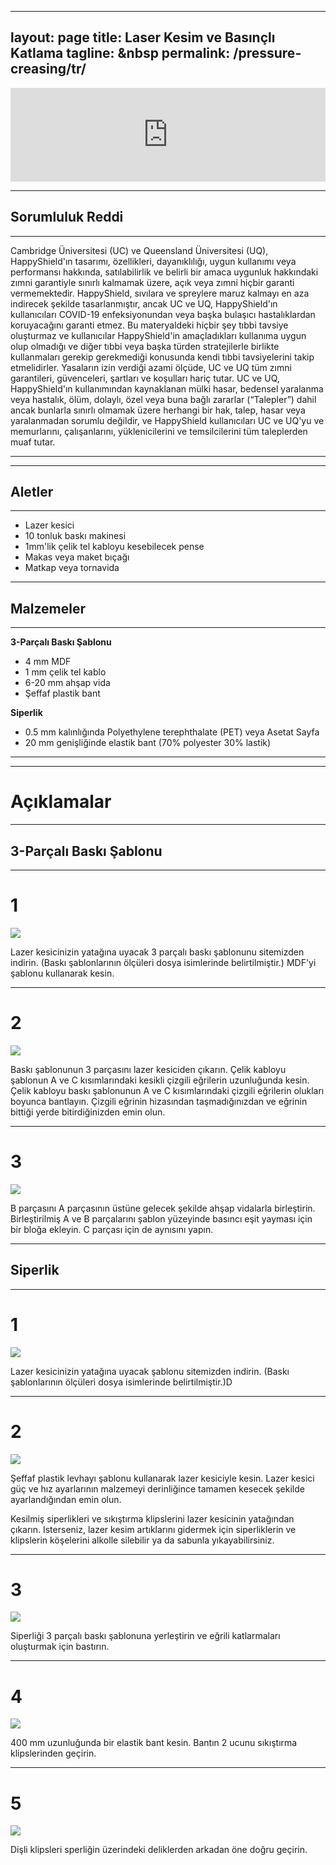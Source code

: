 
---
layout: page
title: Laser Kesim ve Basınçlı Katlama
tagline: &nbsp <span class="instructionsTaglineEmojiLinks"> <a href = "https://youtu.be/IPKiPi-Tne8"><i class="em em-video_camera" aria-role="presentation" aria-label="VIDEO CAMERA"></i></a> <a href = "https://github.com/HappyShield/HappyShield/tree/master/Templates/LaserCutAndPressureCreasing" ><i class="em em-triangular_ruler" aria-role="presentation" aria-label="TRIANGULAR RULER"></i></a></span>
permalink: /pressure-creasing/tr/
---

<script src="https://snapwidget.com/js/snapwidget.js"></script>
<iframe src="https://snapwidget.com/embed/810066" class="snapwidget-widget" allowtransparency="true" frameborder="0" scrolling="no" style="border:none; overflow:hidden;  width:100%; "></iframe>

---

##  Sorumluluk Reddi

---

Cambridge Üniversitesi (UC) ve Queensland Üniversitesi (UQ), HappyShield'ın tasarımı, özellikleri, dayanıklılığı, uygun kullanımı veya performansı hakkında, satılabilirlik ve belirli bir amaca uygunluk hakkındaki zımni garantiyle sınırlı kalmamak üzere, açık veya zımni hiçbir garanti vermemektedir. HappyShield, sıvılara ve spreylere maruz kalmayı en aza indirecek şekilde tasarlanmıştır, ancak UC ve UQ, HappyShield'ın kullanıcıları COVID-19 enfeksiyonundan veya başka bulaşıcı hastalıklardan koruyacağını garanti etmez. Bu materyaldeki hiçbir şey tıbbi tavsiye oluşturmaz ve kullanıcılar HappyShield'in amaçladıkları kullanıma uygun olup olmadığı ve diğer tıbbi veya başka türden stratejilerle birlikte kullanmaları gerekip gerekmediği konusunda kendi tıbbi tavsiyelerini takip etmelidirler. Yasaların izin verdiği azami ölçüde, UC ve UQ tüm zımni garantileri, güvenceleri, şartları ve koşulları hariç tutar. UC ve UQ, HappyShield'ın kullanımından kaynaklanan mülki hasar, bedensel yaralanma veya hastalık, ölüm, dolaylı, özel veya buna bağlı zararlar (“Talepler”) dahil ancak bunlarla sınırlı olmamak üzere herhangi bir hak, talep, hasar veya yaralanmadan sorumlu değildir, ve HappyShield kullanıcıları UC ve UQ'yu ve memurlarını, çalışanlarını, yüklenicilerini ve temsilcilerini tüm taleplerden muaf tutar.

---

--- 

## Aletler

---

* Lazer kesici
* 10 tonluk baskı makinesi
* 1mm'lik çelik tel kabloyu kesebilecek pense
* Makas veya maket bıçağı
* Matkap veya tornavida

---

## Malzemeler

---

**3-Parçalı Baskı Şablonu**

* 4 mm MDF
* 1 mm çelik tel kablo
* 6-20 mm ahşap vida
* Şeffaf plastik bant

**Siperlik**

* 0.5 mm kalınlığında Polyethylene terephthalate (PET) veya Asetat Sayfa
* 20 mm genişliğinde elastik bant (70% polyester 30% lastik)

---

---

# Açıklamalar

---

## 3-Parçalı Baskı Şablonu

---

# 1 	

![](./Assets/Output/Steps/01.jpg)

Lazer kesicinizin yatağına uyacak 3 parçalı baskı şablonunu sitemizden indirin. (Baskı şablonlarının ölçüleri dosya isimlerinde belirtilmiştir.) MDF'yi şablonu kullanarak kesin.

---
# 2

![](./Assets/Output/Steps/02.jpg)

Baskı şablonunun 3 parçasını lazer kesiciden çıkarın. Çelik kabloyu şablonun A ve C kısımlarındaki kesikli çizgili eğrilerin uzunluğunda kesin. Çelik kabloyu baskı şablonunun A ve C kısımlarındaki çizgili eğrilerin olukları boyunca bantlayın. Çizgili eğrinin hizasından taşmadığınızdan ve eğrinin bittiği yerde bitirdiğinizden emin olun.



---
# 3

![](./Assets/Output/Steps/03.jpg)

B parçasını A parçasının üstüne gelecek şekilde ahşap vidalarla birleştirin. Birleştirilmiş A ve B parçalarını şablon yüzeyinde basıncı eşit yayması için bir bloğa ekleyin. C parçası için de aynısını yapın.


--- 
## Siperlik

---

# 1

![](./Assets/Output/Steps/04.jpg)

Lazer kesicinizin yatağına uyacak şablonu sitemizden indirin. (Baskı şablonlarının ölçüleri dosya isimlerinde belirtilmiştir.)D

---

# 2	

![](./Assets/Output/Steps/05.jpg)

Şeffaf plastik levhayı şablonu kullanarak lazer kesiciyle kesin. Lazer kesici güç ve hız ayarlarının malzemeyi derinliğince tamamen kesecek şekilde ayarlandığından emin olun. 

Kesilmiş siperlikleri ve sıkıştırma klipslerini lazer kesicinin yatağından çıkarın. Isterseniz, lazer kesim artıklarını gidermek için siperliklerin ve klipslerin köşelerini alkolle silebilir ya da sabunla yıkayabilirsiniz. 

--- 

# 3

![](./Assets/Output/Steps/06.jpg)

Siperliği 3 parçalı baskı şablonuna yerleştirin ve eğrili katlarmaları oluşturmak için bastırın.

---

# 4	

![](./Assets/Output/Steps/07.jpg)

400 mm uzunluğunda bir elastik bant kesin. Bantın 2 ucunu sıkıştırma klipslerinden geçirin.

---

# 5	

![](./Assets/Output/Steps/08.jpg)

Dişli klipsleri sperliğin üzerindeki deliklerden arkadan öne doğru geçirin. 
